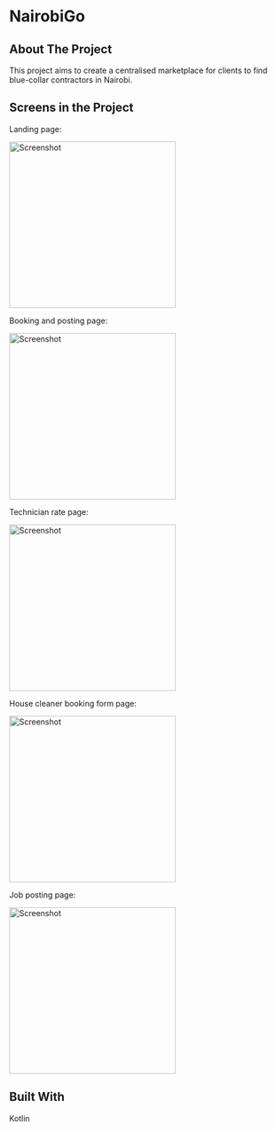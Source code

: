 # NairobiGo
## About The Project
This project aims to create a centralised marketplace for clients to find blue-collar contractors in Nairobi.

## Screens in the Project

Landing page:

<img src="https://github.com/user-attachments/assets/284a7442-0a61-4df8-a98a-dbfce5394945" alt="Screenshot" width="300" />



Booking and posting page:

<img src="https://github.com/user-attachments/assets/115ec348-de09-4d5d-8352-221cd99866cf" alt="Screenshot" width="300" />



Technician rate page:

<img src="https://github.com/user-attachments/assets/c9797ba5-18d2-4673-b6fe-7f356e6aefac" alt="Screenshot" width="300" />



House cleaner booking form page:

<img src="https://github.com/user-attachments/assets/c4d6252b-1254-42d3-a251-674b4e1ba986" alt="Screenshot" width="300" />



Job posting page:

<img src="https://github.com/user-attachments/assets/f88ef15c-6c47-4efd-8047-a7829cab8a9a" alt="Screenshot" width="300" />


## Built With
Kotlin
